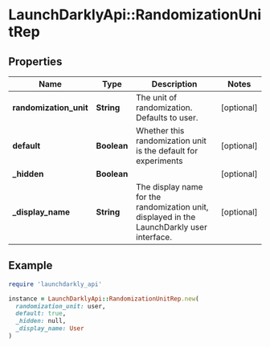 # LaunchDarklyApi::RandomizationUnitRep

## Properties

| Name | Type | Description | Notes |
| ---- | ---- | ----------- | ----- |
| **randomization_unit** | **String** | The unit of randomization. Defaults to user. | [optional] |
| **default** | **Boolean** | Whether this randomization unit is the default for experiments | [optional] |
| **_hidden** | **Boolean** |  | [optional] |
| **_display_name** | **String** | The display name for the randomization unit, displayed in the LaunchDarkly user interface. | [optional] |

## Example

```ruby
require 'launchdarkly_api'

instance = LaunchDarklyApi::RandomizationUnitRep.new(
  randomization_unit: user,
  default: true,
  _hidden: null,
  _display_name: User
)
```

